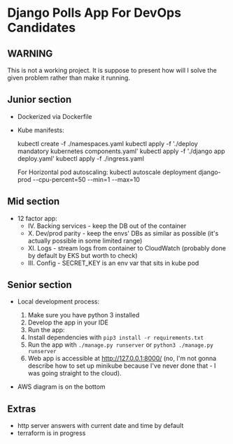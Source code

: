 # Django Polls App For DevOps Candidates

## WARNING

This is not a working project. It is suppose to present how will I solve the given problem rather than make it running.

## Junior section

- Dockerized via Dockerfile
- Kube manifests:

    kubectl create -f ./namespaces.yaml
    kubectl apply -f './deploy mandatory kubernetes components.yaml'
    kubectl apply -f './django app deploy.yaml'
    kubectl apply -f ./ingress.yaml

    For Horizontal pod autoscaling:
    kubectl autoscale deployment django-prod --cpu-percent=50 --min=1 --max=10

## Mid section

- 12 factor app:
  - IV. Backing services - keep the DB out of the container
  - X. Dev/prod parity - keep the envs' DBs as similar as possible (it's actually possible in some limited range)
  - XI. Logs - stream logs from container to CloudWatch (probably done by default by EKS but worth to check)
  - III. Config - SECRET_KEY is an env var that sits in kube pod

## Senior section

- Local development process: 
  1. Make sure you have python 3 installed
  1. Develop the app in your IDE
  1. Run the app:
    1. Install dependencies with `pip3 install -r requirements.txt`
    1. Run the app with `./manage.py runserver` or `python3 ./manage.py runserver`
    1. Web app is accessible at http://127.0.0.1:8000/
      (no, I'm not gonna describe how to set up minikube because I've never done that - I was going straight to the cloud).

- AWS diagram is on the bottom

## Extras

- http server answers with current date and time by default
- terraform is in progress



